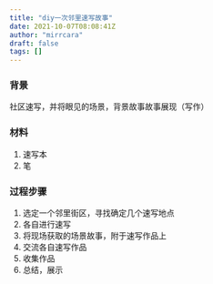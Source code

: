 ```yaml
---
title: "diy一次邻里速写故事"
date: 2021-10-07T08:08:41Z
author: "mirrcara"
draft: false
tags: []
---
```


### 背景
社区速写，并将眼见的场景，背景故事故事展现（写作）

### 材料
1. 速写本
2. 笔

### 过程步骤
1. 选定一个邻里街区，寻找确定几个速写地点
2. 各自进行速写
3. 将现场获取的场景故事，附于速写作品上
4. 交流各自速写作品
5. 收集作品
6. 总结，展示


